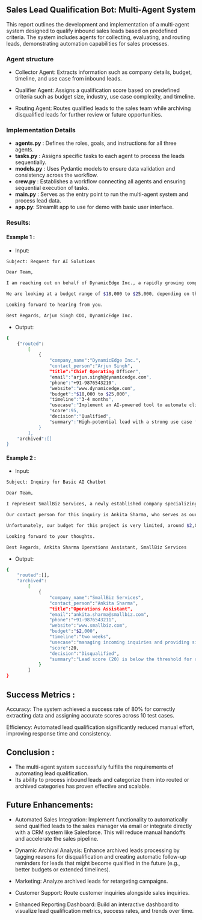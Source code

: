 ## Sales Lead Qualification Bot: Multi-Agent System

This report outlines the development and implementation of a multi-agent system designed to qualify inbound sales leads based on predefined criteria. The system includes agents for collecting, evaluating, and routing leads, demonstrating automation capabilities for sales processes.


### Agent structure 

- Collector Agent: Extracts information such as company details, budget, timeline, and use case from inbound leads.

- Qualifier Agent: Assigns a qualification score based on predefined criteria such as budget size, industry, use case complexity, and timeline.

- Routing Agent: Routes qualified leads to the sales team while archiving disqualified leads for further review or future opportunities.

### Implementation Details

- **agents.py** : Defines the roles, goals, and instructions for all three agents.
- **tasks.py** : Assigns specific tasks to each agent to process the leads sequentially.
- **models.py** : Uses Pydantic models to ensure data validation and consistency across the workflow.
- **crew.py** : Establishes a workflow connecting all agents and ensuring sequential execution of tasks.
- **main.py** : Serves as the entry point to run the multi-agent system and process lead data.
- **app.py**: Streamlit app to use for demo with basic user interface.



### Results:


#### **Example 1** :
- Input: 
```bash
Subject: Request for AI Solutions

Dear Team,

I am reaching out on behalf of DynamicEdge Inc., a rapidly growing company in the IT and innovation sector. We are looking to implement an AI-powered tool to automate client interactions and improve operational efficiency. The contact person for this project is Mr. Arjun Singh, our Chief Operating Officer. You can reach him at arjun.singh@dynamicedge.com or via phone at +91-9876543210. Our website is www.dynamicedge.com..

We are looking at a budget range of $18,000 to $25,000, depending on the features and scalability of the solution. The timeline for this project is 3-4 months, and we are keen on starting discussions next month.

Looking forward to hearing from you.

Best Regards, Arjun Singh COO, DynamicEdge Inc.
```


- Output:

```bash
{
    {"routed":
        [
            {
                "company_name":"DynamicEdge Inc.",
                "contact_person":"Arjun Singh",
                "title":"Chief Operating Officer",
                "email":"arjun.singh@dynamicedge.com",
                "phone":"+91-9876543210",
                "website":"www.dynamicedge.com",
                "budget":"$18,000 to $25,000",
                "timeline":"3-4 months",
                "usecase":"Implement an AI-powered tool to automate client interactions and improve operational efficiency",
                "score":95,
                "decision":"Qualified",
                "summary":"High-potential lead with a strong use case fit, significant budget, and a reasonable timeline.  The score is based on available information and reasonable estimations for unavailable data points."
            }
        ],
    "archived":[]
}
```


#### **Example 2** :
- Input: 
```bash
Subject: Inquiry for Basic AI Chatbot

Dear Team,

I represent SmallBiz Services, a newly established company specializing in local bookkeeping and administrative support. We are exploring options for implementing a basic chatbot to manage incoming inquiries and provide simple responses to customer queries.

Our contact person for this inquiry is Ankita Sharma, who serves as our Operations Assistant. She can be reached at ankita.sharma@smallbiz.com or on her phone at +91-9876543211. Our website is www.smallbiz.com..

Unfortunately, our budget for this project is very limited, around $2,000, and we’re hoping to implement the chatbot within the next two weeks. We’re interested in understanding if there are any solutions that might fit our needs.

Looking forward to your thoughts.

Best Regards, Ankita Sharma Operations Assistant, SmallBiz Services
```


- Output:

```bash
{
    "routed":[],
    "archived":
        [
            {
                "company_name":"SmallBiz Services",
                "contact_person":"Ankita Sharma",
                "title":"Operations Assistant",
                "email":"ankita.sharma@smallbiz.com",
                "phone":"+91-9876543211",
                "website":"www.smallbiz.com",
                "budget":"$2,000",
                "timeline":"two weeks",
                "usecase":"managing incoming inquiries and providing simple responses to customer queries",
                "score":20,
                "decision":"Disqualified",
                "summary":"Lead score (20) is below the threshold for routing to sales. Further qualification is required, but given the low score and limited budget, archiving is recommended.  The use case suggests a low potential for high-value sales."
            }
        ]
}
```

## Success Metrics :

Accuracy: The system achieved a success rate of 80% for correctly extracting data and assigning accurate scores across 10 test cases.

Efficiency: Automated lead qualification significantly reduced manual effort, improving response time and consistency.

## Conclusion :
- The multi-agent system successfully fulfills the requirements of automating lead qualification.
- Its ability to process inbound leads and categorize them into routed or archived categories has proven effective and scalable.


## Future Enhancements:

- Automated Sales Integration: Implement functionality to automatically send qualified leads to the sales manager via email or integrate directly with a CRM system like Salesforce. This will reduce manual handoffs and accelerate the sales pipeline.

- Dynamic Archival Analysis: Enhance archived leads processing by tagging reasons for disqualification and creating automatic follow-up reminders for leads that might become qualified in the future (e.g., better budgets or extended timelines).

- Marketing: Analyze archived leads for retargeting campaigns.

- Customer Support: Route customer inquiries alongside sales inquiries.

- Enhanced Reporting Dashboard: Build an interactive dashboard to visualize lead qualification metrics, success rates, and trends over time.

